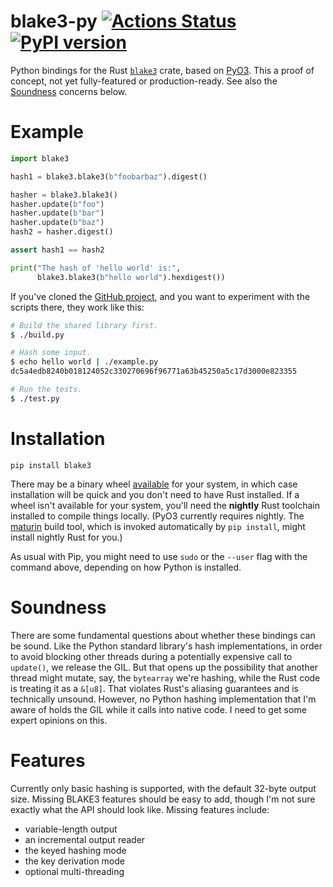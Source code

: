 # blake3-py [![Actions Status](https://github.com/oconnor663/blake3-py/workflows/tests/badge.svg)](https://github.com/oconnor663/blake3-py/actions) [![PyPI version](https://badge.fury.io/py/blake3.svg)](https://pypi.python.org/pypi/blake3)

Python bindings for the Rust [`blake3`](https://crates.io/crates/blake3)
crate, based on [PyO3](https://github.com/PyO3/pyo3). This a proof of
concept, not yet fully-featured or production-ready. See also the
[Soundness](#soundness) concerns below.

# Example

```python
import blake3

hash1 = blake3.blake3(b"foobarbaz").digest()

hasher = blake3.blake3()
hasher.update(b"foo")
hasher.update(b"bar")
hasher.update(b"baz")
hash2 = hasher.digest()

assert hash1 == hash2

print("The hash of 'hello world' is:",
      blake3.blake3(b"hello world").hexdigest())
```

If you've cloned the [GitHub
project](https://github.com/oconnor663/blake3-py), and you want to
experiment with the scripts there, they work like this:

```bash
# Build the shared library first.
$ ./build.py

# Hash some input.
$ echo hello world | ./example.py
dc5a4edb8240b018124052c330270696f96771a63b45250a5c17d3000e823355

# Run the tests.
$ ./test.py
```

# Installation

```
pip install blake3
```

There may be a binary wheel
[available](https://pypi.org/project/blake3/#files) for your system, in
which case installation will be quick and you don't need to have Rust
installed. If a wheel isn't available for your system, you'll need the
**nightly** Rust toolchain installed to compile things locally. (PyO3
currently requires nightly. The
[maturin](https://github.com/PyO3/maturin) build tool, which is invoked
automatically by `pip install`, might install nightly Rust for you.)

As usual with Pip, you might need to use `sudo` or the `--user` flag
with the command above, depending on how Python is installed.

# Soundness

There are some fundamental questions about whether these bindings can be
sound. Like the Python standard library's hash implementations, in order
to avoid blocking other threads during a potentially expensive call to
`update()`, we release the GIL. But that opens up the possibility that
another thread might mutate, say, the `bytearray` we're hashing, while
the Rust code is treating it as a `&[u8]`. That violates Rust's aliasing
guarantees and is technically unsound. However, no Python hashing
implementation that I'm aware of holds the GIL while it calls into
native code. I need to get some expert opinions on this.

# Features

Currently only basic hashing is supported, with the default 32-byte
output size. Missing BLAKE3 features should be easy to add, though I'm
not sure exactly what the API should look like. Missing features
include:

- variable-length output
- an incremental output reader
- the keyed hashing mode
- the key derivation mode
- optional multi-threading
